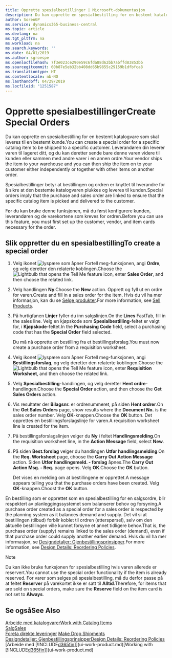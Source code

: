 ```yaml
---
title: Opprette spesialbestillinger | Microsoft-dokumentasjon
description: Du kan opprette en spesialbestilling for en bestemt katalogvare som skal leveres til en bestemt kunde. Leverandøren din leverer varen til lageret ditt, og du kan deretter sende bare denne varen videre til kunden eller sammen med andre varer i en annen ordre.
author: SorenGP
ms.service: dynamics365-business-central
ms.topic: article
ms.devlang: na
ms.tgt_pltfrm: na
ms.workload: na
ms.search.keywords: ''
ms.date: 04/01/2019
ms.author: sgroespe
ms.openlocfilehash: 7f3e023ce290e59c6fda88d62bb7abffd83853bb
ms.sourcegitcommit: 60b87e5eb32bb408dd65b9855c29159b1dfbfca8
ms.translationtype: HT
ms.contentlocale: nb-NO
ms.lasthandoff: 04/29/2019
ms.locfileid: "1251587"
---
```

# <a name="create-special-orders"></a><span data-ttu-id="5bc1c-104">Opprette spesialbestillinger</span><span class="sxs-lookup"><span data-stu-id="5bc1c-104">Create Special Orders</span></span>
<span data-ttu-id="5bc1c-105">Du kan opprette en spesialbestilling for en bestemt katalogvare som skal leveres til en bestemt kunde.</span><span class="sxs-lookup"><span data-stu-id="5bc1c-105">You can create a special order for a specific catalog item to be shipped to a specific customer.</span></span> <span data-ttu-id="5bc1c-106">Leverandøren din leverer varen til lageret ditt, og du kan deretter sende bare denne varen videre til kunden eller sammen med andre varer i en annen ordre.</span><span class="sxs-lookup"><span data-stu-id="5bc1c-106">Your vendor ships the item to your warehouse and you can then ship the item on to your customer either independently or together with other items on another order.</span></span>  

<span data-ttu-id="5bc1c-107">Spesialbestillinger betyr at bestillingen og ordren er knyttet til hverandre for å sikre at den bestemte katalogvaren plukkes og leveres til kunden.</span><span class="sxs-lookup"><span data-stu-id="5bc1c-107">Special orders imply that the purchase and sales order are linked to ensure that the specific catalog item is picked and delivered to the customer.</span></span>  

<span data-ttu-id="5bc1c-108">Før du kan bruke denne funksjonen, må du først konfigurere kunden, leverandøren og de varekortene som kreves for ordren.</span><span class="sxs-lookup"><span data-stu-id="5bc1c-108">Before you can use this feature, you must first set up the customer, vendor, and item cards necessary for the order.</span></span>  

## <a name="to-create-a-special-order"></a><span data-ttu-id="5bc1c-109">Slik oppretter du en spesialbestilling</span><span class="sxs-lookup"><span data-stu-id="5bc1c-109">To create a special order</span></span>  
1.  <span data-ttu-id="5bc1c-110">Velg ikonet ![lyspære som åpner Fortell meg-funksjonen](media/ui-search/search_small.png "Fortell hva du vil gjøre"), angi **Ordre**, og velg deretter den relaterte koblingen.</span><span class="sxs-lookup"><span data-stu-id="5bc1c-110">Choose the ![Lightbulb that opens the Tell Me feature](media/ui-search/search_small.png "Tell me what you want to do") icon, enter **Sales Order**, and then choose the related link.</span></span>  
2. <span data-ttu-id="5bc1c-111">Velg handlingen **Ny**.</span><span class="sxs-lookup"><span data-stu-id="5bc1c-111">Choose the **New** action.</span></span> <span data-ttu-id="5bc1c-112">Opprett og fyll ut en  ordre for varen.</span><span class="sxs-lookup"><span data-stu-id="5bc1c-112">Create and fill in a  sales order for the item.</span></span> <span data-ttu-id="5bc1c-113">Hvis du vil ha mer informasjon, kan du se [Selge produkter](sales-how-sell-products.md).</span><span class="sxs-lookup"><span data-stu-id="5bc1c-113">For more information, see [Sell Products](sales-how-sell-products.md).</span></span>
3.  <span data-ttu-id="5bc1c-114">På hurtigfanen **Linjer** fyller du inn salgslinjen.</span><span class="sxs-lookup"><span data-stu-id="5bc1c-114">On the **Lines** FastTab, fill in the sales line.</span></span> <span data-ttu-id="5bc1c-115">Velg en kjøpskode som **Spesialbestilling**-feltet er valgt for, i **Kjøpskode**-feltet.</span><span class="sxs-lookup"><span data-stu-id="5bc1c-115">In the **Purchasing Code** field, select a purchasing code that has the **Special Order** field selected.</span></span>

    <span data-ttu-id="5bc1c-116">Du må nå opprette en bestilling fra et bestillingsforslag.</span><span class="sxs-lookup"><span data-stu-id="5bc1c-116">You must now create a purchase order from a requisition worksheet.</span></span>  
4. <span data-ttu-id="5bc1c-117">Velg ikonet ![lyspære som åpner Fortell meg-funksjonen](media/ui-search/search_small.png "Fortell hva du vil gjøre"), angi **Bestillingsforslag**, og velg deretter den relaterte koblingen.</span><span class="sxs-lookup"><span data-stu-id="5bc1c-117">Choose the ![Lightbulb that opens the Tell Me feature](media/ui-search/search_small.png "Tell me what you want to do") icon, enter **Requisition Worksheet**, and then choose the related link.</span></span>  
5. <span data-ttu-id="5bc1c-118">Velg **Spesialbestilling**-handlingen, og velg deretter **Hent ordre**-handlingen.</span><span class="sxs-lookup"><span data-stu-id="5bc1c-118">Choose the **Special Order** action, and then choose the **Get Sales Orders** action.</span></span>  
6.  <span data-ttu-id="5bc1c-119">Vis resultater der **Bilagsnr.** er ordrenummeret, på siden **Hent ordrer**.</span><span class="sxs-lookup"><span data-stu-id="5bc1c-119">On the **Get Sales Orders** page, show results where the **Document No.** is the sales order number.</span></span> <span data-ttu-id="5bc1c-120">Velg **OK**-knappen.</span><span class="sxs-lookup"><span data-stu-id="5bc1c-120">Choose the **OK** button.</span></span> <span data-ttu-id="5bc1c-121">Det opprettes en bestillingsforslagslinje for varen.</span><span class="sxs-lookup"><span data-stu-id="5bc1c-121">A requisition worksheet line is created for the item.</span></span>  
7.  <span data-ttu-id="5bc1c-122">På bestillingsforslagslinjen velger du **Ny** i feltet **Handlingsmelding**.</span><span class="sxs-lookup"><span data-stu-id="5bc1c-122">On the requisition worksheet line, in the **Action Message** field, select **New**.</span></span>  
8.  <span data-ttu-id="5bc1c-123">På siden **Best.forslag** velger du handlingen **Utfør handlingsmelding**.</span><span class="sxs-lookup"><span data-stu-id="5bc1c-123">On the **Req. Worksheet** page, choose the **Carry Out Action Message** action.</span></span> <span data-ttu-id="5bc1c-124">Siden **Utfør handlingsmeld. - forslag** åpnes.</span><span class="sxs-lookup"><span data-stu-id="5bc1c-124">The **Carry Out Action Msg. - Req.** page opens.</span></span> <span data-ttu-id="5bc1c-125">Velg **OK**.</span><span class="sxs-lookup"><span data-stu-id="5bc1c-125">Choose the **OK** button.</span></span>  

    <span data-ttu-id="5bc1c-126">Det vises en melding om at bestillingene er opprettet.</span><span class="sxs-lookup"><span data-stu-id="5bc1c-126">A message appears telling you that the purchase orders have been created.</span></span> <span data-ttu-id="5bc1c-127">Velg **OK**-knappen.</span><span class="sxs-lookup"><span data-stu-id="5bc1c-127">Choost the **OK** button.</span></span>  

<span data-ttu-id="5bc1c-128">En bestilling som er opprettet som en spesialbestilling for en salgsordre, blir respektert av planleggingssystemet som balanserer behov og forsyning.</span><span class="sxs-lookup"><span data-stu-id="5bc1c-128">A purchase order created as a special order for a sales order is respected by the planning system as it balances demand and supply.</span></span> <span data-ttu-id="5bc1c-129">Det vil si at bestillingen (tilbud) forblir koblet til ordren (etterspørsel), selv om den aktuelle bestillingen ville kunnet forsyne et annet tidligere behov.</span><span class="sxs-lookup"><span data-stu-id="5bc1c-129">That is, the purchase order (supply) remains linked to the sales order (demand), even if that purchase order could supply another earlier demand.</span></span> <span data-ttu-id="5bc1c-130">Hvis du vil ha mer informasjon, se [Designdetaljer: Gjenbestillingsprinsipper](design-details-reservation-order-tracking-and-action-messaging.md).</span><span class="sxs-lookup"><span data-stu-id="5bc1c-130">For more information, see [Design Details: Reordering Policies](design-details-reservation-order-tracking-and-action-messaging.md).</span></span>  

> [!NOTE]  
>  <span data-ttu-id="5bc1c-131">Du kan ikke bruke funksjonen for spesialbestilling hvis varen allerede er reservert.</span><span class="sxs-lookup"><span data-stu-id="5bc1c-131">You cannot use the special order functionality if the item is already reserved.</span></span> <span data-ttu-id="5bc1c-132">For varer som selges på spesialbestilling, må du derfor passe på at feltet **Reserver** på varekortet ikke er satt til **Alltid**.</span><span class="sxs-lookup"><span data-stu-id="5bc1c-132">Therefore, for items that are sold on special orders, make sure the **Reserve** field on the item card is not set to **Always**.</span></span>  

## <a name="see-also"></a><span data-ttu-id="5bc1c-133">Se også</span><span class="sxs-lookup"><span data-stu-id="5bc1c-133">See Also</span></span>  
[<span data-ttu-id="5bc1c-134">Arbeide med katalogvarer</span><span class="sxs-lookup"><span data-stu-id="5bc1c-134">Work with Catalog Items</span></span>](inventory-how-work-nonstock-items.md)  
[<span data-ttu-id="5bc1c-135">Salg</span><span class="sxs-lookup"><span data-stu-id="5bc1c-135">Sales</span></span>](sales-manage-sales.md)  
<span data-ttu-id="5bc1c-136">[Foreta direkte leveringer](sales-how-drop-shipment.md) </span><span class="sxs-lookup"><span data-stu-id="5bc1c-136">[Make Drop Shipments](sales-how-drop-shipment.md) </span></span>  
[<span data-ttu-id="5bc1c-137">Designdetaljer: Gjenbestillingsprinsipper</span><span class="sxs-lookup"><span data-stu-id="5bc1c-137">Design Details: Reordering Policies</span></span>](design-details-reservation-order-tracking-and-action-messaging.md)  
<span data-ttu-id="5bc1c-138">[Arbeide med [!INCLUDE[d365fin](includes/d365fin_md.md)]](ui-work-product.md)</span><span class="sxs-lookup"><span data-stu-id="5bc1c-138">[Working with [!INCLUDE[d365fin](includes/d365fin_md.md)]](ui-work-product.md)</span></span>
